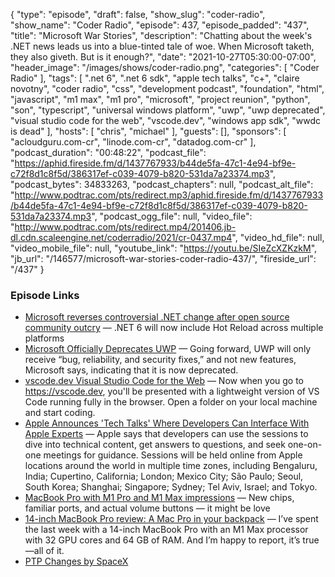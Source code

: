 {
  "type": "episode",
  "draft": false,
  "show_slug": "coder-radio",
  "show_name": "Coder Radio",
  "episode": 437,
  "episode_padded": "437",
  "title": "Microsoft War Stories",
  "description": "Chatting about the week's .NET news leads us into a blue-tinted tale of woe. When Microsoft taketh, they also giveth. But is it enough?",
  "date": "2021-10-27T05:30:00-07:00",
  "header_image": "/images/shows/coder-radio.png",
  "categories": [
    "Coder Radio"
  ],
  "tags": [
    ".net 6",
    ".net 6 sdk",
    "apple tech talks",
    "c+",
    "claire novotny",
    "coder radio",
    "css",
    "development podcast",
    "foundation",
    "html",
    "javascript",
    "m1 max",
    "m1 pro",
    "microsoft",
    "project reunion",
    "python",
    "son",
    "typescript",
    "universal windows platform",
    "uwp",
    "uwp deprecated",
    "visual studio code for the web",
    "vscode.dev",
    "windows app sdk",
    "wwdc is dead"
  ],
  "hosts": [
    "chris",
    "michael"
  ],
  "guests": [],
  "sponsors": [
    "acloudguru.com-cr",
    "linode.com-cr",
    "datadog.com-cr"
  ],
  "podcast_duration": "00:48:22",
  "podcast_file": "https://aphid.fireside.fm/d/1437767933/b44de5fa-47c1-4e94-bf9e-c72f8d1c8f5d/386317ef-c039-4079-b820-531da7a23374.mp3",
  "podcast_bytes": 34833263,
  "podcast_chapters": null,
  "podcast_alt_file": "http://www.podtrac.com/pts/redirect.mp3/aphid.fireside.fm/d/1437767933/b44de5fa-47c1-4e94-bf9e-c72f8d1c8f5d/386317ef-c039-4079-b820-531da7a23374.mp3",
  "podcast_ogg_file": null,
  "video_file": "http://www.podtrac.com/pts/redirect.mp4/201406.jb-dl.cdn.scaleengine.net/coderradio/2021/cr-0437.mp4",
  "video_hd_file": null,
  "video_mobile_file": null,
  "youtube_link": "https://youtu.be/SIeZcXZKzkM",
  "jb_url": "/146577/microsoft-war-stories-coder-radio-437/",
  "fireside_url": "/437"
}


### Episode Links

  * [Microsoft reverses controversial .NET change after open source community outcry](https://www.theverge.com/2021/10/23/22742282/microsoft-dotnet-hot-reload-u-turn-response "Microsoft reverses controversial .NET change after open source community outcry") — .NET 6 will now include Hot Reload across multiple platforms
  * [Microsoft Officially Deprecates UWP](https://www.thurrott.com/dev/258377/microsoft-officially-deprecates-uwp "Microsoft Officially Deprecates UWP") — Going forward, UWP will only receive “bug, reliability, and security fixes,” and not new features, Microsoft says, indicating that it is now deprecated.
  * [vscode.dev Visual Studio Code for the Web](https://code.visualstudio.com/blogs/2021/10/20/vscode-dev "vscode.dev Visual Studio Code for the Web") — Now when you go to https://vscode.dev, you'll be presented with a lightweight version of VS Code running fully in the browser. Open a folder on your local machine and start coding. 
  * [Apple Announces 'Tech Talks' Where Developers Can Interface With Apple Experts](https://www.macrumors.com/2021/10/20/apple-tech-talks-2021/ "Apple Announces 'Tech Talks' Where Developers Can Interface With Apple Experts") — Apple says that developers can use the sessions to dive into technical content, get answers to questions, and seek one-on-one meetings for guidance. Sessions will be held online from Apple locations around the world in multiple time zones, including Bengaluru, India; Cupertino, California; London; Mexico City; São Paulo; Seoul, South Korea; Shanghai; Singapore; Sydney; Tel Aviv, Israel; and Tokyo.
  * [MacBook Pro with M1 Pro and M1 Max impressions](https://www.theverge.com/22744023/macbook-pro-2021-m1-pro-m1-max-impressions "MacBook Pro with M1 Pro and M1 Max impressions") — New chips, familiar ports, and actual volume buttons — it might be love
  * [14-inch MacBook Pro review: A Mac Pro in your backpack](https://sixcolors.com/post/2021/10/review-14-inch-macbook-pro-2021/ "14-inch MacBook Pro review: A Mac Pro in your backpack") — I’ve spent the last week with a 14-inch MacBook Pro with an M1 Max processor with 32 GPU cores and 64 GB of RAM. And I’m happy to report, it’s true—all of it.
  * [PTP Changes by SpaceX](https://github.com/SpaceExplorationTechnologies/linuxptp/commit/8d4768a7467e5a46dc80373cde6358a034ed9ca7 "PTP Changes by SpaceX")


